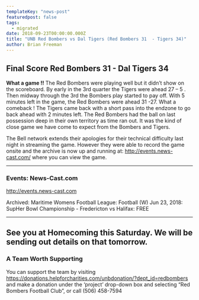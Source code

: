 ```yaml
---
templateKey: "news-post"
featuredpost: false
tags:
  - migrated
date: 2018-09-23T00:00:00.000Z
title: "UNB Red Bombers vs Dal Tigers (Red Bombers 31  - Tigers 34)"
author: Brian Freeman
---
```


## Final Score  Red Bombers 31  - Dal Tigers 34

**What a game !!** The Red Bombers were playing well but it didn’t show on the scoreboard. By early in the 3rd quarter the Tigers were ahead 27 – 5 . Then midway through the 3rd the Bombers play started to pay off. With 5 minutes left in the game, the Red Bombers were ahead 31 -27. What a comeback ! The Tigers came back with a short pass into the endzone to go back ahead with 2 minutes left. The Red Bombers had the ball on last possession deep in their own territory as time ran out. It was the kind of close game we have come to expect from the Bombers and Tigers.


The Bell network extends their apologies for their technical difficulty last night in streaming the game. However they were able to record the game onsite and the archive is now up and running at: <http://events.news-cast.com/> where you can view the game.

***

### Events: News-Cast.com

<http://events.news-cast.com>

Archived: Maritime Womens Football League: Football (W) Jun 23, 2018: SupHer Bowl Championship - Fredericton vs Halifax: FREE

***

## See you at Homecoming this Saturday. We will be sending out details on that tomorrow.

### A Team Worth Supporting

You can support the team by visiting <https://donations.helpforcharities.com/unbdonation/?dept_id=redbombers> and make a donation under the ‘project’ drop-down box and selecting “Red Bombers Football Club”, or call (506) 458-7594
